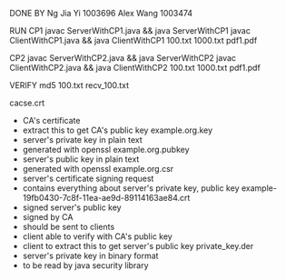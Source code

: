 DONE BY
Ng Jia Yi 1003696
Alex Wang 1003474

RUN
CP1
javac ServerWithCP1.java && java ServerWithCP1
javac ClientWithCP1.java && java ClientWithCP1 100.txt 1000.txt pdf1.pdf

CP2
javac ServerWithCP2.java && java ServerWithCP2
javac ClientWithCP2.java && java ClientWithCP2 100.txt 1000.txt pdf1.pdf

VERIFY
md5 100.txt recv_100.txt


cacse.crt
- CA's certificate
- extract this to get CA's public key
example.org.key
- server's private key in plain text
- generated with openssl
example.org.pubkey
- server's public key in plain text
- generated with openssl
example.org.csr
- server's certificate signing request
- contains everything about server's private key, public key
example-19fb0430-7c8f-11ea-ae9d-89114163ae84.crt
- signed server's public key
- signed by CA
- should be sent to clients
- client able to verify with CA's public key
- client to extract this to get server's public key
private_key.der
- server's private key in binary format
- to be read by java security library